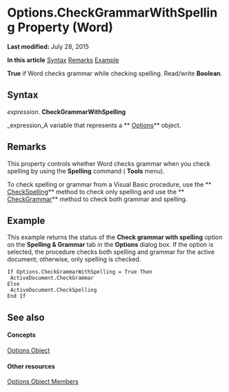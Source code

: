 
# Options.CheckGrammarWithSpelling Property (Word)

 **Last modified:** July 28, 2015

 **In this article**
 [Syntax](#sectionSection0)
 [Remarks](#sectionSection1)
 [Example](#sectionSection2)


 **True** if Word checks grammar while checking spelling. Read/write **Boolean**.


## Syntax
<a name="sectionSection0"> </a>

 _expression_. **CheckGrammarWithSpelling**

 _expression_A variable that represents a  ** [Options](873b7b99-3fe1-fd89-9ece-a9355cb827dc.md)** object.


## Remarks
<a name="sectionSection1"> </a>

This property controls whether Word checks grammar when you check spelling by using the  **Spelling** command ( **Tools** menu).

To check spelling or grammar from a Visual Basic procedure, use the  ** [CheckSpelling](88ea2134-cdbf-2bd5-bd6a-ff0c32a0f568.md)** method to check only spelling and use the ** [CheckGrammar](4675bda9-c31d-efdc-4def-38bfdeb200e4.md)** method to check both grammar and spelling.


## Example
<a name="sectionSection2"> </a>

This example returns the status of the  **Check grammar with spelling** option on the **Spelling &amp; Grammar** tab in the **Options** dialog box. If the option is selected, the procedure checks both spelling and grammar for the active document; otherwise, only spelling is checked.


```
If Options.CheckGrammarWithSpelling = True Then 
 ActiveDocument.CheckGrammar 
Else 
 ActiveDocument.CheckSpelling 
End If
```


## See also
<a name="sectionSection2"> </a>


#### Concepts


 [Options Object](873b7b99-3fe1-fd89-9ece-a9355cb827dc.md)
#### Other resources


 [Options Object Members](76cd9dfe-6bbb-4c3d-0bfc-79a62bedd15e.md)
